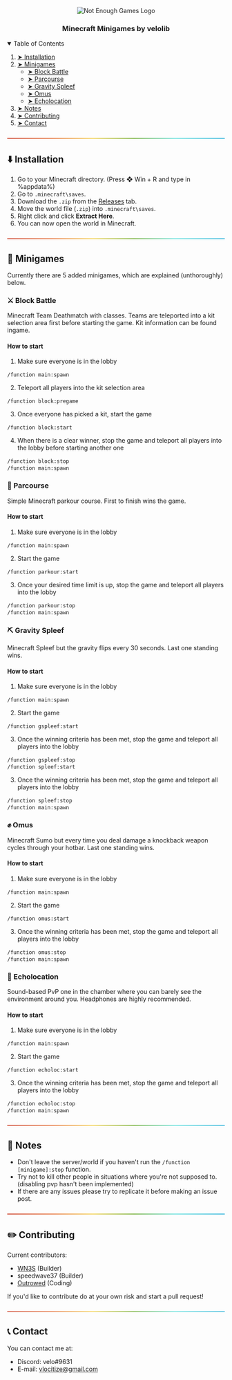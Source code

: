 <p align="center"> 
  <img src="https://github.com/velolib/Not-Enough-Games/blob/main/images/screenshots/Neghires.png?raw=true" alt="Not Enough Games Logo">
</p>
<h3 align="center"> Minecraft Minigames by velolib </h3>  



<details open="open">
<summary>Table of Contents</summary>

1. [➤ Installation](https://github.com/velolib/Not-Enough-Games#%EF%B8%8F-installation)
2. [➤ Minigames](https://github.com/velolib/Not-Enough-Games#-minigames)
   - [➤ Block Battle](https://github.com/velolib/Not-Enough-Games#%EF%B8%8F-block-battle)
   - [➤ Parcourse](https://github.com/velolib/Not-Enough-Games#-parcourse)
   - [➤ Gravity Spleef](https://github.com/velolib/Not-Enough-Games#%EF%B8%8F-gravity-spleef)
   - [➤ Omus](https://github.com/velolib/Not-Enough-Games#-omus)
   - [➤ Echolocation](https://github.com/velolib/Not-Enough-Games#-echolocation)
  1. [➤ Notes](https://github.com/velolib/Not-Enough-Games#-notes)
  2. [➤ Contributing](https://github.com/velolib/Not-Enough-Games#%EF%B8%8F-contributing)
  3. [➤ Contact]()

</details>
<p align="center">
  <img src="https://raw.githubusercontent.com/velolib/Not-Enough-Games/main/images/lines/rainbow.png" alt="Line"/>
</p>

## ⬇️ Installation
1. Go to your Minecraft directory. (Press ❖ Win + R and type in %appdata%)
2. Go to `.minecraft\saves`.
3. Download the `.zip` from the [Releases](https://github.com/velolib/Not-Enough-Games/releases) tab.
4. Move the world file (`.zip`) into `.minecraft\saves`.
5. Right click and click **Extract Here**.
6. You can now open the world in Minecraft.

<p align="center">
  <img src="https://raw.githubusercontent.com/velolib/Not-Enough-Games/main/images/lines/rainbow.png" alt="Line"/>
</p>

## 📝 Minigames
Currently there are 5 added minigames, which are explained (unthoroughly) below.
### ⚔️ Block Battle
Minecraft Team Deathmatch with classes. Teams are teleported into a kit selection area first before starting the game. Kit information can be found ingame.
#### How to start
1. Make sure everyone is in the lobby
```
/function main:spawn
```
2. Teleport all players into the kit selection area
```
/function block:pregame
```
3. Once everyone has picked a kit, start the game
```
/function block:start
```
4. When there is a clear winner, stop the game and teleport all players into the lobby before starting another one
```
/function block:stop
/function main:spawn
```

### 🏃 Parcourse
Simple Minecraft parkour course. First to finish wins the game.
#### How to start
1. Make sure everyone is in the lobby
```
/function main:spawn
```
2. Start the game
```
/function parkour:start
```
3. Once your desired time limit is up, stop the game and teleport all players into the lobby
```
/function parkour:stop
/function main:spawn
```

### ⛏️ Gravity Spleef
Minecraft Spleef but the gravity flips every 30 seconds. Last one standing wins.
#### How to start
1. Make sure everyone is in the lobby
```
/function main:spawn
```
2. Start the game
```
/function gspleef:start
```
3. Once the winning criteria has been met, stop the game and teleport all players into the lobby
```
/function gspleef:stop
/function spleef:start
```
3. Once the winning criteria has been met, stop the game and teleport all players into the lobby
```
/function spleef:stop
/function main:spawn
```

### ✊ Omus
Minecraft Sumo but every time you deal damage a knockback weapon cycles through your hotbar. Last one standing wins.
#### How to start
1. Make sure everyone is in the lobby
```
/function main:spawn
```
2. Start the game
```
/function omus:start
```
3. Once the winning criteria has been met, stop the game and teleport all players into the lobby
```
/function omus:stop
/function main:spawn
```

### 🦇 Echolocation
Sound-based PvP one in the chamber where you can barely see the environment around you. Headphones are highly recommended.
#### How to start
1. Make sure everyone is in the lobby
```
/function main:spawn
```
2. Start the game
```
/function echoloc:start
```
3. Once the winning criteria has been met, stop the game and teleport all players into the lobby
```
/function echoloc:stop
/function main:spawn
```
<p align="center">
  <img src="https://raw.githubusercontent.com/velolib/Not-Enough-Games/main/images/lines/rainbow.png" alt="Line"/>
</p>

## 🎵 Notes
- Don't leave the server/world if you haven't run the `/function [minigame]:stop` function.
- Try not to kill other people in situations where you're not supposed to. (disabling pvp hasn't been implemented)
- If there are any issues please try to replicate it before making an issue post.

<p align="center">
  <img src="https://raw.githubusercontent.com/velolib/Not-Enough-Games/main/images/lines/rainbow.png" alt="Line"/>
</p>

## ✏️ Contributing
Current contributors:
- [WN3S](https://www.instagram.com/aby.cccc/) (Builder)
- speedwave37 (Builder)
- [Outrowed](https://github.com/outrowed) (Coding)

If you'd like to contribute do at your own risk and start a pull request!

<p align="center">
  <img src="https://raw.githubusercontent.com/velolib/Not-Enough-Games/main/images/lines/rainbow.png" alt="Line"/>
</p>

## 📞 Contact
You can contact me at:
- Discord: velo#9631
- E-mail: vlocitize@gmail.com
